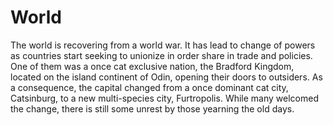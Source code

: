 # World

The world is recovering from a world war. It has lead to change of powers as countries start seeking to unionize in order share in trade and policies. One of them was a once cat exclusive nation, the Bradford Kingdom, located on the island continent of Odin, opening their doors to outsiders. As a consequence, the capital changed from a once dominant cat city, Catsinburg, to a new multi-species city, Furtropolis. While many welcomed the change, there is still some unrest by those yearning the old days.